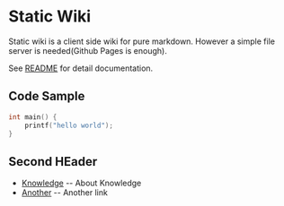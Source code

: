 # Static Wiki

Static wiki is a client side wiki for pure markdown. However a simple file
server is needed(Github Pages is enough).

See [README](readme.md) for detail documentation.

## Code Sample

```c
int main() {
    printf("hello world");
}
```

## Second HEader

- [Knowledge](knowledge.md) -- About Knowledge
- [Another](another.md) -- Another link

